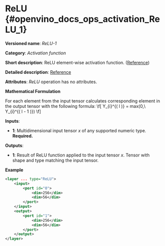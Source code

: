 # ReLU {#openvino_docs_ops_activation_ReLU_1}

**Versioned name**: *ReLU-1*

**Category**: *Activation function*

**Short description**: ReLU element-wise activation function. ([Reference](http://caffe.berkeleyvision.org/tutorial/layers/relu.html))

**Detailed description**: [Reference](https://github.com/Kulbear/deep-learning-nano-foundation/wiki/ReLU-and-Softmax-Activation-Functions#rectified-linear-units)

**Attributes**: *ReLU* operation has no attributes.

**Mathematical Formulation**

For each element from the input tensor calculates corresponding
 element in the output tensor with the following formula:
 \f[
 Y_{i}^{( l )} = max(0,\ Y_{i}^{( l - 1 )})
 \f]

**Inputs**:

*   **1**: Multidimensional input tensor *x* of any supported numeric type. **Required.**

**Outputs**:

*   **1**: Result of ReLU function applied to the input tensor *x*. Tensor with shape and type matching the input tensor.

**Example**

```xml
<layer ... type="ReLU">
    <input>
        <port id="0">
            <dim>256</dim>
            <dim>56</dim>
        </port>
    </input>
    <output>
        <port id="1">
            <dim>256</dim>
            <dim>56</dim>
        </port>
    </output>
</layer>

```
